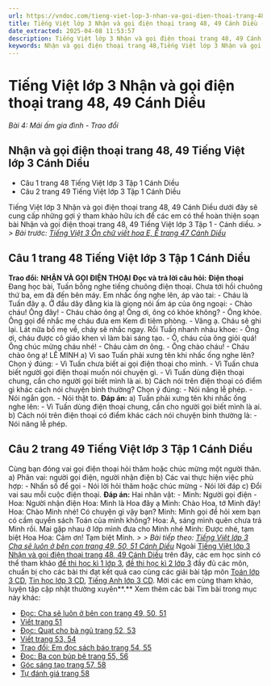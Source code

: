 ```yaml
---
url: https://vndoc.com/tieng-viet-lop-3-nhan-va-goi-dien-thoai-trang-48-49-canh-dieu-268531
title: Tiếng Việt lớp 3 Nhận và gọi điện thoại trang 48, 49 Cánh Diều - Bài 4: Mái ấm gia đình - Trao đổi - VnDoc.com
date_extracted: 2025-04-08 11:53:57
description: Tiếng Việt lớp 3 Nhận và gọi điện thoại trang 48, 49 Cánh Diều sẽ giúp các em củng cố kiến thức Tiếng Việt 3 tập 1. Mời các em cùng tham khảo Nhận và gọi điện thoại trang 48, 49 Tiếng Việt lớp 3 Tập 1 - Cánh diều.
keywords: Nhận và gọi điện thoại trang 48,Tiếng Việt lớp 3 Nhận và gọi điện thoại trang 48,soạn bài Nhận và gọi điện thoại trang 48,soạn bài Nhận và gọi điện thoại trang 48 cánh diều,Bài 4 Mái ấm gia đình,Bài 4 Mái ấm gia đình trang 48 cánh diều,bài tập tiếng việt lớp 3,tiếng việt lớp 3,tiếng việt lớp 3 tập 1,bài tập tiếng việt lớp 3 tập 1,tiếng việt 3 tập 1,tiếng việt lớp 3 cánh diều,tiếng việt 3 cánh diều,tiếng việt lớp 3 tập 1 cánh diều,tiếng việt lớp 3 cd,tiếng việt 3 cánh diều tập 1
---
```


# Tiếng Việt lớp 3 Nhận và gọi điện thoại trang 48, 49 Cánh Diều
 _Bài 4: Mái ấm gia đình - Trao đổi_
## Nhận và gọi  điện thoại trang 48, 49 Tiếng Việt lớp 3 Cánh Diều
  * Câu 1 trang 48 Tiếng Việt lớp 3 Tập 1 Cánh Diều
  * Câu 2 trang 49 Tiếng Việt lớp 3 Tập 1 Cánh Diều

Tiếng Việt lớp 3 Nhận và gọi điện thoại trang 48, 49 Cánh Diều dưới đây sẽ cung cấp những gợi ý tham khảo hữu ích để các em có thể hoàn thiện soạn bài Nhận và gọi điện thoại trang 48, 49 Tiếng Việt lớp 3 Tập 1 - Cánh diều.
_> > Bài trước: [Tiếng Việt 3 Ôn chữ viết hoa E, Ê trang 47 Cánh Diều](<https://vndoc.com/tieng-viet-3-on-chu-viet-hoa-e-e-trang-47-canh-dieu-268521>)_
## **Câu 1 trang 48 Tiếng Việt lớp 3 Tập 1 Cánh Diều**
**Trao đổi:**
**NHẬN VÀ GỌI ĐIỆN THOẠI**
**Đọc và trả lời câu hỏi:**
**Điện thoại**
Đang học bài, Tuấn bỗng nghe tiếng chuông điện thoại. Chưa tới hồi chuông thứ ba, em đã đến bên máy. Em nhấc ống nghe lên, áp vào tai:
\- Cháu là Tuấn đây ạ.
Ở đầu dây đằng kia là giọng nói ấm áp của ông ngoại:
\- Chào cháu\! Ông đây\!
\- Cháu chào ông ạ\! Ông ơi, ông có khỏe không?
\- Ông khỏe. Ông gọi để nhắc mẹ cháu đưa em Kem đi tiêm phòng.
\- Vâng ạ. Cháu sẽ ghi lại. Lát nữa bố mẹ về, cháy sẽ nhắc ngay.
Rồi Tuấn nhanh nhảu khoe:
\- Ông ơi, cháu được cô giáo khen vì làm bài sáng tạo.
\- Ồ, cháu của ông giỏi quá\! Ông chúc mừng cháu nhé\!
\- Cháu cảm ơn ông.
\- Ông chào cháu\!
\- Cháu chào ông ạ\!
LÊ MINH
a\) Vì sao Tuấn phải xưng tên khi nhấc ống nghe lên? Chọn ý đúng:
\- Vì Tuấn chưa biết ai gọi điện thoại cho mình.
\- Vì Tuấn chưa biết người gọi điện thoại muốn nói chuyện gì.
\- Vì Tuấn dùng điện thoại chung, cần cho người gọi biết mình là ai.
b\) Cách nói trên điện thoại có điểm gì khác cách nói chuyện bình thường? Chọn ý đúng:
\- Nói năng lễ phép.
\- Nói ngắn gọn.
\- Nói thật to.
**Đáp án:**
a\) Tuấn phải xưng tên khi nhấc ống nghe lên:
\- Vì Tuấn dùng điện thoại chung, cần cho người gọi biết mình là ai.
b\) Cách nói trên điện thoại có điểm khác cách nói chuyện bình thường là:
\- Nói năng lễ phép.
## **Câu 2 trang 49 Tiếng Việt lớp 3 Tập 1 Cánh Diều**
Cùng bạn đóng vai gọi điện thoại hỏi thăm hoặc chúc mừng một người thân.
a\) Phân vai: người gọi điện, người nhận điện
b\) Các vai thực hiện việc phù hợp:
\- Nhấn số để gọi
\- Nói lời hỏi thăm hoặc chúc mừng
\- Nói lời đáp
c\) Đổi vai sau mỗi cuộc điện thoại.
**Đáp án:**
Hai nhân vật:
\- Minh: Người gọi điện
\- Hoa: Người nhận điện
Hoa: Mình là Hoa đây ạ
Minh: Chào Hoa, tớ Minh đây\!
Hoa: Chào Minh nhé\! Có chuyện gì vậy bạn?
Minh: Mình gọi để hỏi xem bạn có cầm quyển sách Toán của mình không?
Hoa: À, sáng mình quên chưa trả Minh rồi. Mai gặp nhau ở lớp mình đưa cho Minh nhé
Minh: Được nhé, tạm biệt Hoa
Hoa: Cảm ơn\! Tạm biệt Minh.
_> > Bài tiếp theo: [Tiếng Việt lớp 3 Cha sẽ luôn ở bên con trang 49, 50, 51 Cánh Diều](<https://vndoc.com/tieng-viet-lop-3-cha-se-luon-o-ben-con-trang-49-50-51-canh-dieu-268535>)_
Ngoài [Tiếng Việt lớp 3 Nhận và gọi điện thoại trang 48, 49 Cánh Diều](<https://vndoc.com/tieng-viet-lop-3-nhan-va-goi-dien-thoai-trang-48-49-canh-dieu-268531>) trên đây, các em học sinh có thể tham khảo [đề thi học kì 1 lớp 3](<https://vndoc.com/de-thi-hoc-ki-1-lop3>), [đề thi học kì 2 lớp 3](<https://vndoc.com/de-thi-hoc-ki-2-lop3>) đầy đủ các môn, chuẩn bị cho các bài thi đạt kết quả cao cùng các giải bài tập môn [Toán lớp 3 CD](<https://vndoc.com/toan-lop-3-cd>), [Tin học lớp 3 CD](<https://vndoc.com/tin-hoc-lop-3-cd>), [Tiếng Anh lớp 3 CD](<https://vndoc.com/tieng-anh-lop-3-cd>). Mời các em cùng tham khảo, luyện tập cập nhật thường xuyên**.**
Xem thêm các bài Tìm bài trong mục này khác:
  * [Đọc: Cha sẽ luôn ở bên con trang 49, 50, 51](</tieng-viet-lop-3-cha-se-luon-o-ben-con-trang-49-50-51-canh-dieu-268535>)
  * [Viết trang 51](</ke-chuyen-em-va-nguoi-than-trang-51-tieng-viet-3-canh-dieu-268537>)
  * [Đọc: Quạt cho bà ngủ trang 52, 53](</tieng-viet-lop-3-quat-cho-ba-ngu-trang-52-53-canh-dieu-268541>)
  * [Viết trang 53, 54](</viet-trang-53-54-tieng-viet-lop-3-canh-dieu-268547>)
  * [Trao đổi: Em đọc sách báo trang 54, 55](</tieng-viet-lop-3-em-doc-sach-bao-trang-54-55-canh-dieu-268553>)
  * [Đọc: Ba con búp bê trang 55, 56](</tieng-viet-lop-3-ba-con-bup-be-trang-55-56-canh-dieu-268555>)
  * [Góc sáng tạo trang 57, 58](</goc-sang-tao-trang-57-58-tieng-viet-lop-3-canh-dieu-268557>)
  * [Tự đánh giá trang 58](</tu-danh-gia-trang-58-tieng-viet-lop-3-canh-dieu-268559>)

